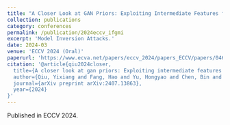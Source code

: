 ```yaml
---
title: "A Closer Look at GAN Priors: Exploiting Intermediate Features for Enhanced Model Inversion Attacks"
collection: publications
category: conferences
permalink: /publication/2024eccv_ifgmi
excerpt: 'Model Inversion Attacks.'
date: 2024-03
venue: 'ECCV 2024 (Oral)'
paperurl: 'https://www.ecva.net/papers/eccv_2024/papers_ECCV/papers/04642.pdf'
citation: '@article{qiu2024closer,
  title={A closer look at gan priors: Exploiting intermediate features for enhanced model inversion attacks},
  author={Qiu, Yixiang and Fang, Hao and Yu, Hongyao and Chen, Bin and Qiu, MeiKang and Xia, Shu-Tao},
  journal={arXiv preprint arXiv:2407.13863},
  year={2024}
}'
---
```


Published in ECCV 2024.
